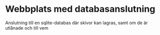 ﻿# Webbplats med databasanslutning 

Anslutning till en sqlite-databas där skivor kan lagras, samt om de är utlånade och till vem

